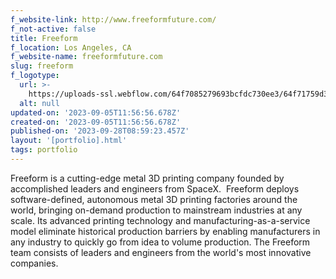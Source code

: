 ```yaml
---
f_website-link: http://www.freeformfuture.com/
f_not-active: false
title: Freeform
f_location: Los Angeles, CA
f_website-name: freeformfuture.com
slug: freeform
f_logotype:
  url: >-
    https://uploads-ssl.webflow.com/64f7085279693bcfdc730ee3/64f71759d3792e59f543978d_Freeform.png
  alt: null
updated-on: '2023-09-05T11:56:56.678Z'
created-on: '2023-09-05T11:56:56.678Z'
published-on: '2023-09-28T08:59:23.457Z'
layout: '[portfolio].html'
tags: portfolio
---
```


Freeform is a cutting-edge metal 3D printing company founded by accomplished leaders and engineers from SpaceX.  Freeform deploys software-defined, autonomous metal 3D printing factories around the world, bringing on-demand production to mainstream industries at any scale. Its advanced printing technology and manufacturing-as-a-service model eliminate historical production barriers by enabling manufacturers in any industry to quickly go from idea to volume production. The Freeform team consists of leaders and engineers from the world's most innovative companies.  

  

‍
